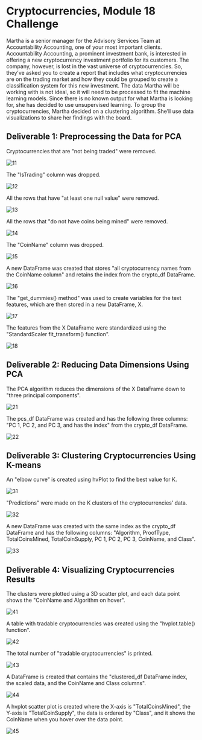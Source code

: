# Cryptocurrencies, Module 18 Challenge

Martha is a senior manager for the Advisory Services Team at Accountability Accounting, one of your most important clients. Accountability Accounting, a prominent investment bank, is interested in offering a new cryptocurrency investment portfolio for its customers. The company, however, is lost in the vast universe of cryptocurrencies. So, they’ve asked you to create a report that includes what cryptocurrencies are on the trading market and how they could be grouped to create a classification system for this new investment.
The data Martha will be working with is not ideal, so it will need to be processed to fit the machine learning models. Since there is no known output for what Martha is looking for, she has decided to use unsupervised learning. To group the cryptocurrencies, Martha decided on a clustering algorithm. She’ll use data visualizations to share her findings with the board.


## Deliverable 1: Preprocessing the Data for PCA

Cryptocurrencies that are "not being traded" were removed.

![11](Images/11.png)

The "IsTrading" column was dropped.

![12](Images/12.png)

All the rows that have "at least one null value" were removed.

![13](Images/13.png)

All the rows that "do not have coins being mined" were removed.

![14](Images/14.png)

The "CoinName" column was dropped.

![15](Images/15.png)

A new DataFrame was created that stores "all cryptocurrency names from the CoinName column" and retains the index from the crypto_df DataFrame.

![16](Images/16.png)

The "get_dummies() method" was used to create variables for the text features, which are then stored in a new DataFrame, X.

![17](Images/17.png)

The features from the X DataFrame were standardized using the "StandardScaler fit_transform() function".

![18](Images/18.png)


## Deliverable 2: Reducing Data Dimensions Using PCA

The PCA algorithm reduces the dimensions of the X DataFrame down to "three principal components".

![21](Images/21.png)

The pcs_df DataFrame was created and has the following three columns: "PC 1, PC 2, and PC 3, and has the index" from the crypto_df DataFrame.

![22](Images/22.png)


## Deliverable 3: Clustering Cryptocurrencies Using K-means

An "elbow curve" is created using hvPlot to find the best value for K.

![31](Images/31.png)

"Predictions" were made on the K clusters of the cryptocurrencies’ data.

![32](Images/32.png)

A new DataFrame was created with the same index as the crypto_df DataFrame and has the following columns: "Algorithm, ProofType, TotalCoinsMined, TotalCoinSupply, PC 1, PC 2, PC 3, CoinName, and Class".

![33](Images/33.png)


## Deliverable 4: Visualizing Cryptocurrencies Results

The clusters were plotted using a 3D scatter plot, and each data point shows the "CoinName and Algorithm on hover".

![41](Images/41.png)

A table with tradable cryptocurrencies was created using the "hvplot.table() function".

![42](Images/42.png)

The total number of "tradable cryptocurrencies" is printed.

![43](Images/43.png)

A DataFrame is created that contains the "clustered_df DataFrame index, the scaled data, and the CoinName and Class columns".

![44](Images/44.png)

A hvplot scatter plot is created where the X-axis is "TotalCoinsMined", the Y-axis is "TotalCoinSupply", the data is ordered by "Class", and it shows the CoinName when you hover over the data point.

![45](Images/45.png)